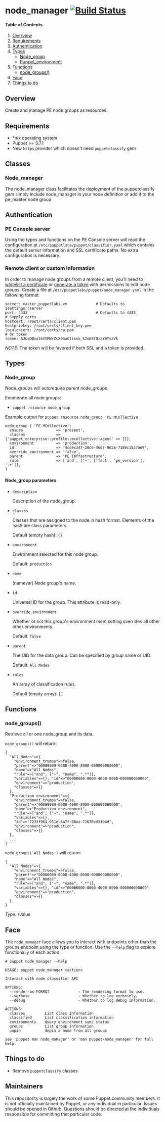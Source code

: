# node_manager [![Build Status](https://travis-ci.org/WhatsARanjit/prosvcs-node_manager.svg)](https://travis-ci.org/WhatsARanjit/prosvcs-node_manager)

#### Table of Contents

1. [Overview](#overview)
1. [Requirements](#requirements)
1. [Authentication](#authentication)
1. [Types](#types)
    * [Node_group](#node_group)
    * [Puppet_environment](#puppet_environment)
1. [Functions](#functions)
    * [node_groups()](#node_groups)
1. [Face](#face)
1. [Things to do](#things-to-do)

## Overview

Create and manage PE node groups as resources.

## Requirements

* \*nix operating system
* Puppet >= 3.7.1
* New `https` provider which doesn't need `puppetclassify` gem

## Classes

### Node_manager

The node_manager class facilitates the deployment of the puppetclassify gem
simply include node_manager in your node definition or add it to the pe_master node group

## Authentication

### PE Console server

Using the types and functions on the PE Console server will read the configuration at
`/etc/puppetlabs/puppet/classifier.yaml` which contains the default server information
and SSL certificate paths.  No extra configuration is necessary.

### Remote client or custom information

In order to manage node groups from a remote client, you'll need to [whitelist a certificate](https://docs.puppet.com/pe/latest/nc_forming_requests.html#whitelisted-certificate)
or [generate a token](https://docs.puppet.com/pe/latest/nc_forming_requests.html#authentication-token) with permissions to edit node groups.
Create a file at `/etc/puppetlabs/puppet/node_manager.yaml` in the following format:

```
server: master.puppetlabs.vm             # Defaults to $settings::server
port: 4433                               # Defaults to 4433
# Supply certs
hostcert: /root/certs/client.pem
hostprivkey: /root/certs/client_key.pem
localcacert: /root/certs/ca.pem
# Or token
token: AJLqDQxalbVSMWrZcX03aGtixvk_S2xGZfQizY9YvzVk
```

_NOTE:_ The token will be favored if both SSL and a token is provided.

## Types

### Node_group

Node_groups will autorequire parent node_groups.

Enumerate all node groups:

* `puppet resource node_group`

Example output for `puppet resource node_group 'PE MCollective'`

```puppet
node_group { 'PE MCollective':
  ensure               => 'present',
  classes              => {'puppet_enterprise::profile::mcollective::agent' => {}},
  environment          => 'production',
  id                   => '4cdec347-20c6-46d7-9658-7189c1537ae9',
  override_environment => 'false',
  parent               => 'PE Infrastructure',
  rule                 => ['and', ['~', ['fact', 'pe_version'], '.+']],
}
```

#### Node_group parameters

* `description`

  Description of the node_group.

* `classes`

  Classes that are assigned to the node in hash format. Elements of the hash are class parameters.

  Default (empty hash): `{}`

* `environment`

  Environment selected for this node group.

  Default: `production`

* `name`

  (namevar) Node group's name.

* `id`

  Universal ID for the group. This attribute is read-only.

* `override_environment`

  Whether or not this group's environment ment setting overrides all other other environments.

  Default: `false`

* `parent`

  The UID for the data group. Can be specified by group name or UID.

  Default: `All Nodes`

* `rules`

  An array of classification rules.

  Default (empty array): `[]`

## Functions

### node_groups()

Retrieve all or one node_group and its data.

`node_groups()` will return:

```puppet
{
  "All Nodes"=>{
    "environment_trumps"=>false,
    "parent"=>"00000000-0000-4000-8000-000000000000",
    "name"=>"All Nodes",
    "rule"=>["and", ["~", "name", ".*"]],
    "variables"=>{}, "id"=>"00000000-0000-4000-8000-000000000000",
    "environment"=>"production",
    "classes"=>{}
  },
  "Production environment"=>{
    "environment_trumps"=>false,
    "parent"=>"00000000-0000-4000-8000-000000000000",
    "name"=>"Production environment",
    "rule"=>["and", ["~", "name", ".*"]],
    "variables"=>{},
    "id"=>"7233f964-951e-4a7f-88ea-72676ed3104d",
    "environment"=>"production",
    "classes"=>{}
  },
  ...
}
```

`node_groups('All Nodes')` will return:

```puppet
{
  "All Nodes"=>{
    "environment_trumps"=>false,
    "parent"=>"00000000-0000-4000-8000-000000000000",
    "name"=>"All Nodes",
    "rule"=>["and", ["~", "name", ".*"]],
    "variables"=>{}, "id"=>"00000000-0000-4000-8000-000000000000",
    "environment"=>"production",
    "classes"=>{}
  }
}
  ```

_Type:_ rvalue

## Face

The `node_manager` face allows you to interact with endpoints other than
the groups endpoint using the type or function. Use the `--help` flag
to explore functionaliy of each action.

```
# puppet node_manager --help

USAGE: puppet node_manager <action>

Interact with node classifier API

OPTIONS:
  --render-as FORMAT             - The rendering format to use.
  --verbose                      - Whether to log verbosely.
  --debug                        - Whether to log debug information.

ACTIONS:
  classes         List class information
  classified      List classification information
  environments    Query environment sync status
  groups          List group information
  unpin           Unpin a node from all groups

See 'puppet man node_manager' or 'man puppet-node_manager' for full help.
```

## Things to do

* Remove `puppetclassify` classes

## Maintainers

This repositority is largely the work of some Puppet community members.
It is not officially maintained by Puppet, or any individual in
particular. Issues should be opened in Github. Questions should be directed
at the individuals responsible for committing that particular code.
